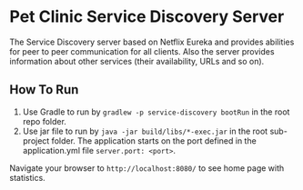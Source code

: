 # Pet Clinic Service Discovery Server

The Service Discovery server based on Netflix Eureka and provides abilities for peer to peer communication for all clients. Also the server provides information about other services (their availability, URLs and so on).

## How To Run
1. Use Gradle to run by `gradlew -p service-discovery bootRun` in the root repo folder.
2. Use jar file to run by `java -jar build/libs/*-exec.jar` in the root sub-project folder.
The application starts on the port defined in the application.yml file `server.port: <port>`.

Navigate your browser to `http://localhost:8080/` to see home page with statistics.
